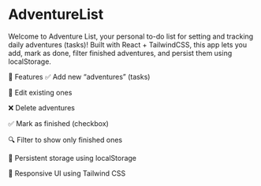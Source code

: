 # AdventureList
Welcome to Adventure List, your personal to-do list for setting and tracking daily adventures (tasks)!
Built with React + TailwindCSS, this app lets you add, mark as done, filter finished adventures, and persist them using localStorage.

🚀 Features
✅ Add new “adventures” (tasks)

📝 Edit existing ones

❌ Delete adventures

✅ Mark as finished (checkbox)

🔍 Filter to show only finished ones

💾 Persistent storage using localStorage

📱 Responsive UI using Tailwind CSS
